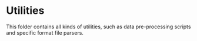# Utilities

This folder contains all kinds of utilities, such as data pre-processing scripts and specific format file parsers.